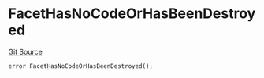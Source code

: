 # FacetHasNoCodeOrHasBeenDestroyed
[Git Source](https://github.com/thrackle-io/tron/blob/af28404fa455abf3b77fe8e040ff86d48b926353/src/client/token/handler/diamond/HandlerDiamond.sol)


```solidity
error FacetHasNoCodeOrHasBeenDestroyed();
```

